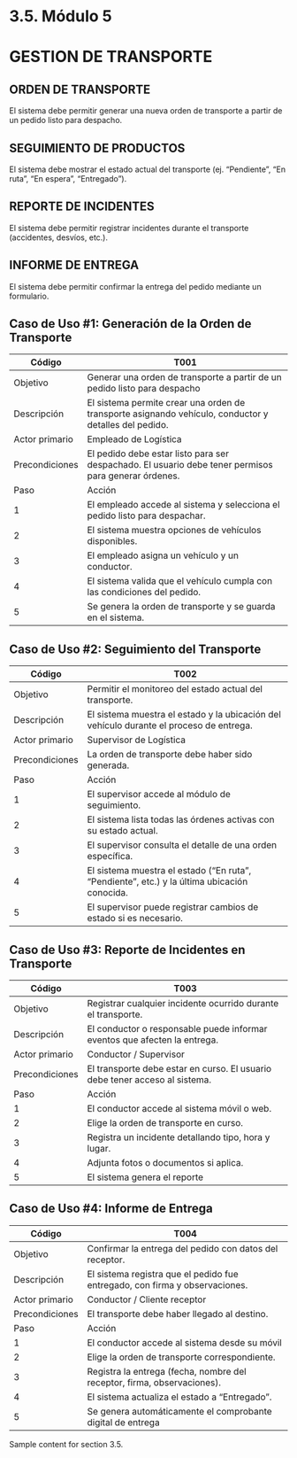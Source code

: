 # 3.5. Módulo 5
# GESTION DE TRANSPORTE
## ORDEN DE TRANSPORTE
El sistema debe permitir generar una nueva orden de transporte a partir de un pedido listo para despacho.

## SEGUIMIENTO DE PRODUCTOS
El sistema debe mostrar el estado actual del transporte (ej. “Pendiente”, “En ruta”, “En espera”, “Entregado”).

## REPORTE DE INCIDENTES
El sistema debe permitir registrar incidentes durante el transporte (accidentes, desvíos, etc.).

## INFORME DE ENTREGA
El sistema debe permitir confirmar la entrega del pedido mediante un formulario.

## Caso de Uso #1: Generación de la Orden de Transporte
| Código  | T001   |
| ------- | -------- |
| Objetivo   | Generar una orden de transporte a partir de un pedido listo para despacho|
| Descripción   | El sistema permite crear una orden de transporte asignando vehículo, conductor y detalles del pedido.    |
| Actor primario   | Empleado de Logística    |
| Precondiciones   | El pedido debe estar listo para ser despachado. El usuario debe tener permisos para generar órdenes.    |
| Paso   | Acción    |
| 1   | El empleado accede al sistema y selecciona el pedido listo para despachar.    |
| 2   | El sistema muestra opciones de vehículos disponibles.    |
| 3   | El empleado asigna un vehículo y un conductor.    |
| 4   | El sistema valida que el vehículo cumpla con las condiciones del pedido.    |
| 5   | Se genera la orden de transporte y se guarda en el sistema.    |

## Caso de Uso #2: Seguimiento del Transporte
| Código  | T002   |
| ------- | -------- |
| Objetivo   | Permitir el monitoreo del estado actual del transporte.|
| Descripción   | El sistema muestra el estado y la ubicación del vehículo durante el proceso de entrega.    |
| Actor primario   | Supervisor de Logística    |
| Precondiciones   | La orden de transporte debe haber sido generada.    |
| Paso   | Acción    |
| 1   | El supervisor accede al módulo de seguimiento.    |
| 2   | El sistema lista todas las órdenes activas con su estado actual.    |
| 3   | El supervisor consulta el detalle de una orden específica.    |
| 4   | El sistema muestra el estado (“En ruta”, “Pendiente”, etc.) y la última ubicación conocida.    |
| 5   | El supervisor puede registrar cambios de estado si es necesario.    |

## Caso de Uso #3: Reporte de Incidentes en Transporte
| Código  | T003   |
| ------- | -------- |
| Objetivo   | Registrar cualquier incidente ocurrido durante el transporte.|
| Descripción   | El conductor o responsable puede informar eventos que afecten la entrega.|
| Actor primario   | Conductor / Supervisor   |
| Precondiciones   | El transporte debe estar en curso. El usuario debe tener acceso al sistema.   |
| Paso   | Acción    |
| 1   | El conductor accede al sistema móvil o web.|
| 2   | Elige la orden de transporte en curso.  |
| 3   | Registra un incidente detallando tipo, hora y lugar.  |
| 4   | Adjunta fotos o documentos si aplica.   |
| 5   | El sistema genera el reporte |

## Caso de Uso #4: Informe de Entrega
| Código  | T004   |
| ------- | -------- |
| Objetivo   | Confirmar la entrega del pedido con datos del receptor.|
| Descripción   | El sistema registra que el pedido fue entregado, con firma y observaciones.|
| Actor primario   |  Conductor / Cliente receptor |
| Precondiciones   | El transporte debe haber llegado al destino. |
| Paso   | Acción    |
| 1   | El conductor accede al sistema desde su móvil|
| 2   | Elige la orden de transporte correspondiente. |
| 3   | Registra la entrega (fecha, nombre del receptor, firma, observaciones).  |
| 4   | El sistema actualiza el estado a “Entregado”.  |
| 5   | Se genera automáticamente el comprobante digital de entrega |

Sample content for section 3.5.

